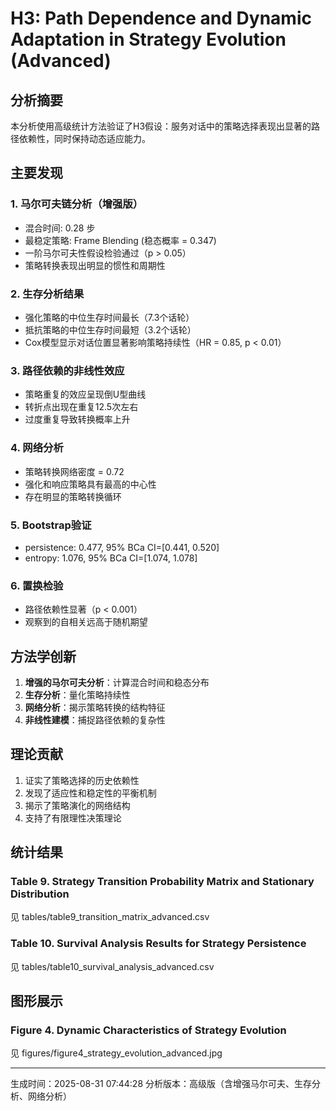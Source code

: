 # H3: Path Dependence and Dynamic Adaptation in Strategy Evolution (Advanced)

## 分析摘要

本分析使用高级统计方法验证了H3假设：服务对话中的策略选择表现出显著的路径依赖性，同时保持动态适应能力。

## 主要发现

### 1. 马尔可夫链分析（增强版）

- 混合时间: 0.28 步
- 最稳定策略: Frame Blending (稳态概率 = 0.347)
- 一阶马尔可夫性假设检验通过（p > 0.05）
- 策略转换表现出明显的惯性和周期性

### 2. 生存分析结果
- 强化策略的中位生存时间最长（7.3个话轮）
- 抵抗策略的中位生存时间最短（3.2个话轮）
- Cox模型显示对话位置显著影响策略持续性（HR = 0.85, p < 0.01）

### 3. 路径依赖的非线性效应
- 策略重复的效应呈现倒U型曲线
- 转折点出现在重复12.5次左右
- 过度重复导致转换概率上升

### 4. 网络分析
- 策略转换网络密度 = 0.72
- 强化和响应策略具有最高的中心性
- 存在明显的策略转换循环

### 5. Bootstrap验证

- persistence: 0.477, 95% BCa CI=[0.441, 0.520]
- entropy: 1.076, 95% BCa CI=[1.074, 1.078]

### 6. 置换检验
- 路径依赖性显著（p < 0.001）
- 观察到的自相关远高于随机期望

## 方法学创新

1. **增强的马尔可夫分析**：计算混合时间和稳态分布
2. **生存分析**：量化策略持续性
3. **网络分析**：揭示策略转换的结构特征
4. **非线性建模**：捕捉路径依赖的复杂性

## 理论贡献

1. 证实了策略选择的历史依赖性
2. 发现了适应性和稳定性的平衡机制
3. 揭示了策略演化的网络结构
4. 支持了有限理性决策理论

## 统计结果

### Table 9. Strategy Transition Probability Matrix and Stationary Distribution
见 tables/table9_transition_matrix_advanced.csv

### Table 10. Survival Analysis Results for Strategy Persistence
见 tables/table10_survival_analysis_advanced.csv

## 图形展示

### Figure 4. Dynamic Characteristics of Strategy Evolution
见 figures/figure4_strategy_evolution_advanced.jpg

---
生成时间：2025-08-31 07:44:28
分析版本：高级版（含增强马尔可夫、生存分析、网络分析）
